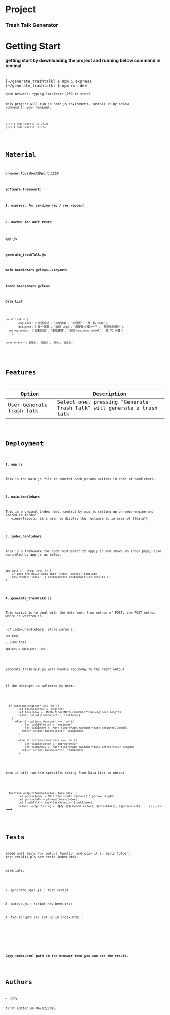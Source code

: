 # Project
<h3>Trash Talk Generator</h3>

# Getting Start
<h4>getting start by downloading the project and running below command in teminal.</h4>
<pre><code>
[~/generate_trashtalk] $ npm i express
[~/generate_trashtalk] $ npm run dev
</pre><code>open browser, typing localhost:1250 to start </h4>

this project will run in node.js enviroment, install it by below command in your teminal:
<pre><code>
[~/] $ nvm install 10.15.0
[~/] $ nvm install 10.15.

</pre></code>
# Material
<h4>browser:localhost＠port:1250</h4>
<h4>software framewark: <h4>
<h5>1. express: for sending req / res request</h5>
<h5>2. mocha: for unit tests</h5>
<h4>app.js</h4>
<h4>generate_trashTalk.js</h4>
<h4>main.handlebars @views-->layouts</h4>
<h4>index.handlebars @views</h4>
<h4>Data List</h4>
<pre><code>
const task = {
		engineer: ['加個按鈕', '加新功能', '切個版', '改一點 code'],
		designer: ['畫一張圖', '改個 logo', '順便幫忙設計一下', '隨便換個設計'],
  entrepreneur: ['週末加班', '要能賺錢', '想個 business model', '找 VC 募錢']
	}

	const phrase = ['很簡單', '很容易', '很快', '很正常']
</pre></code>

    



# Features
<table>
<thead>
<tr>
<th>Option</th>
<th>Description</th>
</tr>
</thead>
<tbody>
<tr>
<td>User Generate Trash Talk</td>
<td>Select one, pressing "Generate Trash Talk" will generate a trash talk</td>
</tr>
</tbody>
</table>



# Deployment

  <p><h4>1. app.js</h4></p> <p>This is the main js file to control each params actions in each of handlebars.</p>
  <p><h4>2. main.handlebars</h4></p> <p>This is a orginal index html, control by app.js setting up on veiw engine and stored in folder
   views/layouts, it's mean to display the restaurants in area of {{data}} </p>
  <p><h4>3. index.handlebars</h4></p> <p>This is a framework for each restuarant to apply in and shown in index page, also controled by app.js as below:  </p>
<pre><code>
app.get('/', (req, res) => {
	// past the movie data into 'index' partial template
	res.render('index', { restaurants: restaurantList.results })
})
</code></pre> 

<p><h4>4. generate_trashTalk.js</h4></p> <p>This script is to deal with the data sent from method of POST, the POST method where is written in 
<pre><code><form method="POST" action="/"></code></pre> of index.handlebars. store param in <code><pre>req.body</code></pre></p>, like this <code><pre>options = {designer: 'on'}</code></pre>

  <p>generate_trashTalk.js will handle req.body to the right output</p>
  
  if the desinger is selected by user,
  <pre><code>
  if (options.engineer === 'on'){	
		let taskSelector = 'engineer'
		let taskIndex =  Math.floor(Math.random()*task.engineer.length)
		return output(taskSelector, taskIndex)
	}
	  else if (options.designer === 'on'){
			let taskSelector = 'designer'
			let taskIndex =  Math.floor(Math.random()*task.designer.length)
		  return output(taskSelector, taskIndex)
		}

		else if (options.business === 'on'){
			let taskSelector = 'entrepreneur'
			let taskIndex =  Math.floor(Math.random()*task.entrepreneur.length)
		  return output(taskSelector, taskIndex)
		}
   </code></pre>
  
 then it will run the speecific string from Data List to output  
 <pre><code>
  function output(taskSelector, taskIndex) {
		let phraseIndex = Math.floor(Math.random() * phrase.length)
		let phrasetalk = phrase[phraseIndex]
		let trashTalk = task[taskSelector][taskIndex]
		return  outputString = `身為一個${taskSelector}, ${trashTalk}, ${phrasetalk}.....(ノ-_-)ノ~┻━┻`
   </code></pre>
   
 # Tests
 added unit tests for output function and copy it in tests folder.
 test results pls see tests index.html.
 
 materials:
 1. generate_spec.js : test script
 2. output.js : script has been test
 3. two scripts are set up in index.html :
 
 
 
	<script src="../tests/output.js"></script>

	<script src="../tests/generate_spec.js"></script>
 
  
  <h4>Copy index.html path in the broswer then you can see the result. </h4>
  


# Authors
  <li>Judy</li> <p>first edited on 06/12/2019</p>
